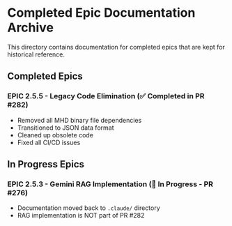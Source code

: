# Completed Epic Documentation Archive

This directory contains documentation for completed epics that are kept for historical reference.

## Completed Epics

### EPIC 2.5.5 - Legacy Code Elimination (✅ Completed in PR #282)
- Removed all MHD binary file dependencies
- Transitioned to JSON data format
- Cleaned up obsolete code
- Fixed all CI/CD issues

## In Progress Epics

### EPIC 2.5.3 - Gemini RAG Implementation (🚧 In Progress - PR #276)
- Documentation moved back to `.claude/` directory
- RAG implementation is NOT part of PR #282